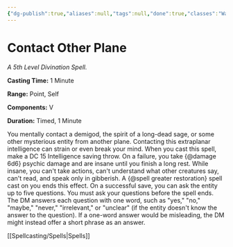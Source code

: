 ```yaml
---
{"dg-publish":true,"aliases":null,"tags":null,"done":true,"classes":"Warlock, Wizard,","spellLevel":5,"school":"Divination","source":"PHB","permalink":"/spells/contact-other-plane/","dgHomeLink":false,"dgPassFrontmatter":true}
---
```


# Contact Other Plane
*A 5th Level Divination Spell.*

**Casting Time:** 1 Minute

**Range:** Point, Self

**Components:** V 

**Duration:** Timed, 1 Minute

You mentally contact a demigod, the spirit of a long-dead sage, or some other mysterious entity from another plane. Contacting this extraplanar intelligence can strain or even break your mind. When you cast this spell, make a DC 15 Intelligence saving throw. On a failure, you take {@damage 6d6} psychic damage and are insane until you finish a long rest. While insane, you can't take actions, can't understand what other creatures say, can't read, and speak only in gibberish. A {@spell greater restoration} spell cast on you ends this effect.
On a successful save, you can ask the entity up to five questions. You must ask your questions before the spell ends. The DM answers each question with one word, such as "yes," "no," "maybe," "never," "irrelevant," or "unclear" (if the entity doesn't know the answer to the question). If a one-word answer would be misleading, the DM might instead offer a short phrase as an answer.

[[Spellcasting/Spells|Spells]]